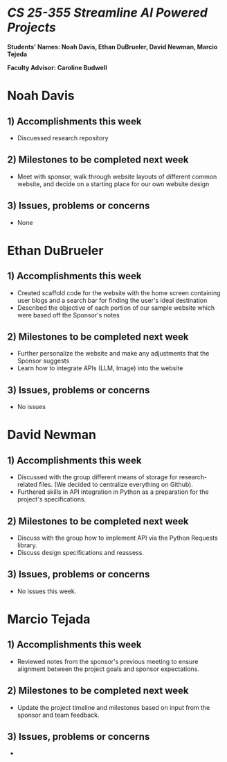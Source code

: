 # *CS 25-355 Streamline AI Powered Projects*

**Students' Names: Noah Davis, Ethan DuBrueler, David Newman, Marcio Tejeda**

**Faculty Advisor: Caroline Budwell**

# Noah Davis

## 1) Accomplishments this week ##
   -  Discuessed research repository

## 2) Milestones to be completed next week ##
   -  Meet with sponsor, walk through website layouts of different common website, and decide on a starting place for our own website design

## 3) Issues, problems or concerns ##
   - None

# Ethan DuBrueler

## 1) Accomplishments this week ##
   - Created scaffold code for the website with the home screen containing user blogs and a search bar for finding the user's ideal destination
   - Described the objective of each portion of our sample website which were based off the Sponsor's notes



## 2) Milestones to be completed next week ##
   -  Further personalize the website and make any adjustments that the Sponsor suggests
   -  Learn how to integrate APIs (LLM, Image) into the website


## 3) Issues, problems or concerns ##
   - No issues

# David Newman

## 1) Accomplishments this week ##
   -  Discussed with the group different means of storage for research-related files. (We decided to centralize everything on Github).
   -  Furthered skills in API integration in Python as a preparation for the project's specifications. 

## 2) Milestones to be completed next week ##
   -  Discuss with the group how to implement API via the Python Requests library.
   -  Discuss design specifications and reassess. 


## 3) Issues, problems or concerns ##
   -  No issues this week. 



# Marcio Tejada

## 1) Accomplishments this week ##
   - Reviewed notes from the sponsor's previous meeting to ensure alignment between the project goals and sponsor expectations.


## 2) Milestones to be completed next week ##
   - Update the project timeline and milestones based on input from the sponsor and team feedback.



 

## 3) Issues, problems or concerns ##
   - 
